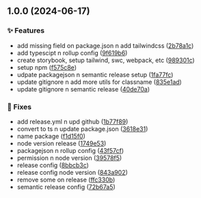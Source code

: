 ## 1.0.0 (2024-06-17)

### :sparkles: Features

* add missing field on package.json n add tailwindcss ([2b78a1c](https://github.com/hattaalfaritzy/hzy-ui/commit/2b78a1cd5ba26fe38343a9e5950d61c99cedd5ae))
* add typescipt n rollup config ([9f619b6](https://github.com/hattaalfaritzy/hzy-ui/commit/9f619b6d499f9b2498bbee4a1df142b8ddf2471e))
* create storybook, setup tailwind, swc, webpack, etc ([989301c](https://github.com/hattaalfaritzy/hzy-ui/commit/989301c5f01231d67f75d2d350636bb93ae3355c))
* setup npm ([f575c8e](https://github.com/hattaalfaritzy/hzy-ui/commit/f575c8ef660b64cb0a5f9d35e6f952d26eac00bb))
* udpate packagejson n semantic release setup ([1fa77fc](https://github.com/hattaalfaritzy/hzy-ui/commit/1fa77fc29f476c1aa032dd9c54f129d76760bc22))
* update gitignore n add more utils for classname ([835e1ad](https://github.com/hattaalfaritzy/hzy-ui/commit/835e1adaccc877aa1e8ca1170a6a5eadfd83a43b))
* update gitignore n semantic release ([40de70a](https://github.com/hattaalfaritzy/hzy-ui/commit/40de70a9f3ebf5249a42911e65b44d37a1082cea))

### :bug: Fixes

* add release.yml n upd github ([1b77f89](https://github.com/hattaalfaritzy/hzy-ui/commit/1b77f89eda165f15546ce2e478fc18507b3afc93))
* convert to ts n update package.json ([3618e31](https://github.com/hattaalfaritzy/hzy-ui/commit/3618e314d521f498771e26e3b5d530caee484efc))
* name package ([f1d15f0](https://github.com/hattaalfaritzy/hzy-ui/commit/f1d15f0cd6570148c49f35a95f62cbaa5565952c))
* node version release ([1749e53](https://github.com/hattaalfaritzy/hzy-ui/commit/1749e5362302ccd8998387b3355a5fcde09f0093))
* packagejson n rollup config ([43f57cf](https://github.com/hattaalfaritzy/hzy-ui/commit/43f57cfb76a1d01e84b858b4a41acad9d4d789bb))
* permission n node version ([39578f5](https://github.com/hattaalfaritzy/hzy-ui/commit/39578f5acbf5b536688dd16fbb4745437f97249b))
* release config ([8bbcb3c](https://github.com/hattaalfaritzy/hzy-ui/commit/8bbcb3cbd9861b6f36c348497716bc666a4c10d6))
* release config node version ([843a902](https://github.com/hattaalfaritzy/hzy-ui/commit/843a9028882329f7804979c79f28311764671803))
* remove some on release ([ffc330b](https://github.com/hattaalfaritzy/hzy-ui/commit/ffc330b2c8f233a050e152754f08e360f8387285))
* semantic release config ([72b67a5](https://github.com/hattaalfaritzy/hzy-ui/commit/72b67a567245f511db4d526826bc2a28fe12134f))
